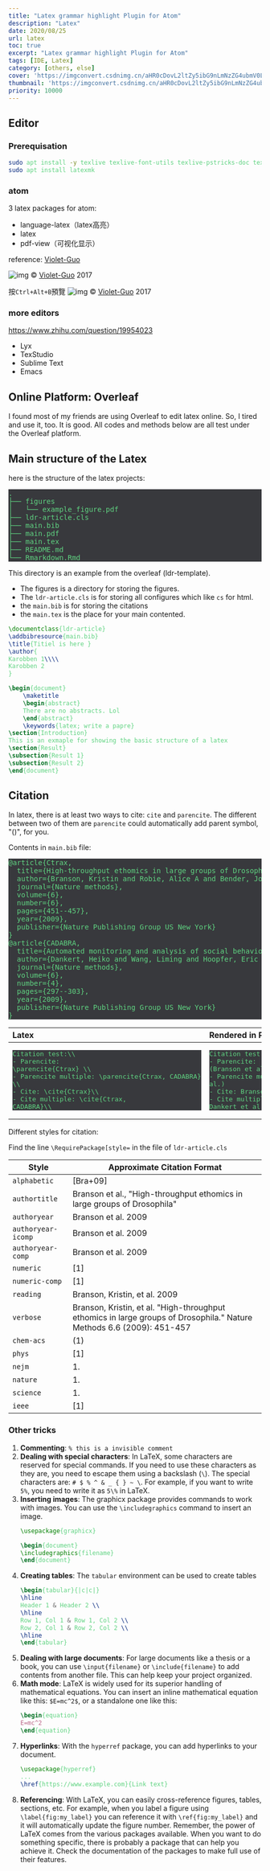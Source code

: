 ```yaml
---
title: "Latex grammar highlight Plugin for Atom"
description: "Latex"
date: 2020/08/25
url: latex
toc: true
excerpt: "Latex grammar highlight Plugin for Atom"
tags: [IDE, Latex]
category: [others, else]
cover: 'https://imgconvert.csdnimg.cn/aHR0cDovL2ltZy5ibG9nLmNzZG4ubmV0LzIwMTcxMDA1MDkxNjM4ODYy'
thumbnail: 'https://imgconvert.csdnimg.cn/aHR0cDovL2ltZy5ibG9nLmNzZG4ubmV0LzIwMTcxMDA1MDkxNjM4ODYy'
priority: 10000
---
```


## Editor

### Prerequisation

```bash
sudo apt install -y texlive texlive-font-utils texlive-pstricks-doc texlive-base texlive-formats-extra texlive-lang-german texlive-metapost texlive-publishers texlive-bibtex-extra texlive-latex-base texlive-metapost-doc texlive-publishers-doc texlive-binaries texlive-latex-base-doc texlive-science texlive-extra-utils texlive-latex-extra texlive-science-doc texlive-fonts-extra texlive-latex-extra-doc texlive-pictures texlive-xetex texlive-fonts-extra-doc texlive-latex-recommended texlive-pictures-doc texlive-fonts-recommended texlive-humanities texlive-lang-english texlive-latex-recommended-doc texlive-fonts-recommended-doc texlive-humanities-doc texlive-luatex texlive-pstricks perl-tk
sudo apt install latexmk
```

### atom
3 latex packages for atom:
- language-latex（latex高亮）
- latex
- pdf-view（可视化显示）

reference: [Violet-Guo](https://blog.csdn.net/violet_echo_0908/article/details/78160273)

![img](https://imgconvert.csdnimg.cn/aHR0cDovL2ltZy5ibG9nLmNzZG4ubmV0LzIwMTcxMDA1MDkxNjM4ODYy)
© [Violet-Guo](https://blog.csdn.net/violet_echo_0908/article/details/78160273) 2017


按`Ctrl+Alt+B`預覽
![img](https://imgconvert.csdnimg.cn/aHR0cDovL2ltZy5ibG9nLmNzZG4ubmV0LzIwMTcxMDA1MDkyMjA5Mjk2)
© [Violet-Guo](https://blog.csdn.net/violet_echo_0908/article/details/78160273) 2017

### more editors
https://www.zhihu.com/question/19954023
- Lyx
- TexStudio
- Sublime Text
- Emacs


## Online Platform: Overleaf

I found most of my friends are using Overleaf to edit latex online. So, I tired and use it, too. It is good. All codes and methods below are all test under the Overleaf platform.

## Main structure of the Latex

here is the structure of the latex projects:
<pre>
.
├── figures
│   └── example_figure.pdf
├── ldr-article.cls
├── main.bib
├── main.pdf
├── main.tex
├── README.md
└── Rmarkdown.Rmd
</pre>

This directory is an example from the overleaf (ldr-template).

- The figures is a directory for storing the figures.
- The `ldr-article.cls` is for storing all configures which like `cs` for html.
- the `main.bib` is for storing the citations
- the `main.tex` is the place for your main contented.

```latex
\documentclass{ldr-article}
\addbibresource{main.bib}
\title{Titiel is here }
\author{
Karobben 1\\\\
Karobben 2
}

\begin{document}
    \maketitle
    \begin{abstract}
    There are no abstracts. Lol
    \end{abstract}
    \keywords{latex; write a papre}
\section{Introduction}
This is an exmaple for showing the basic structure of a latex
\section{Result}
\subsection{Result 1}
\subsection{Result 2}
\end{document}
```

## Citation

In latex, there is at least two ways to cite: `cite` and `parencite`. The different between two of them are `parencite` could automatically add parent symbol, "()", for you.

Contents in `main.bib` file:

<pre>
@article{Ctrax,
  title={High-throughput ethomics in large groups of Drosophila},
  author={Branson, Kristin and Robie, Alice A and Bender, John and Perona, Pietro and Dickinson, Michael H},
  journal={Nature methods},
  volume={6},
  number={6},
  pages={451--457},
  year={2009},
  publisher={Nature Publishing Group US New York}
}
@article{CADABRA,
  title={Automated monitoring and analysis of social behavior in Drosophila},
  author={Dankert, Heiko and Wang, Liming and Hoopfer, Eric D and Anderson, David J and Perona, Pietro},
  journal={Nature methods},
  volume={6},
  number={4},
  pages={297--303},
  year={2009},
  publisher={Nature Publishing Group US New York}
}
</pre>


|Latex| Rendered in PDF|
|:-|:-|
|<pre>Citation test:\\\\<br>- Parencite: \parencite{Ctrax} \\\\<br>- Parencite multiple: \parencite{Ctrax, CADABRA} \\\\<br>- Cite: \cite{Ctrax}\\\\<br>- Cite multiple: \cite{Ctrax, CADABRA}\\\\</pre>|<pre>Citation test: <br>- Parencite: (Branson et al.)<br>- Parencite multiple: (Branson et al.; Dankert et al.)<br>- Cite: Branson et al.<br>- Cite multiple: Branson et al.; Dankert et al.<br></pre>|

Different styles for citation:

Find the line `\RequirePackage[style=` in the file of `ldr-article.cls`

| Style             | Approximate Citation Format |
|-------------------|-----------------------------|
| `alphabetic`      | [Bra+09]                    |
| `authortitle`     | Branson et al., "High-throughput ethomics in large groups of Drosophila" |
| `authoryear`      | Branson et al. 2009         |
| `authoryear-icomp`| Branson et al. 2009         |
| `authoryear-comp` | Branson et al. 2009         |
| `numeric`         | [1]                         |
| `numeric-comp`    | [1]                         |
| `reading`         | Branson, Kristin, et al. 2009 |
| `verbose`         | Branson, Kristin, et al. "High-throughput ethomics in large groups of Drosophila." Nature Methods 6.6 (2009): 451-457 |
| `chem-acs`        | (1)                         |
| `phys`            | [1]                         |
| `nejm`            | 1.                          |
| `nature`          | 1.                          |
| `science`         | 1.                          |
| `ieee`            | [1]                         |


### Other tricks

1. **Commenting**: `% this is a invisible comment`
2. **Dealing with special characters**: In LaTeX, some characters are reserved for special commands. If you need to use these characters as they are, you need to escape them using a backslash (`\`). The special characters are: `# $ % ^ & _ { } ~ \`. For example, if you want to write `5%`, you need to write it as `5\%` in LaTeX.
3. **Inserting images**: The graphicx package provides commands to work with images. You can use the `\includegraphics` command to insert an image.
    ```latex
    \usepackage{graphicx}

    \begin{document}
    \includegraphics{filename}
    \end{document}
    ```
4. **Creating tables**: The `tabular` environment can be used to create tables
    ```latex
    \begin{tabular}{|c|c|}
    \hline
    Header 1 & Header 2 \\
    \hline
    Row 1, Col 1 & Row 1, Col 2 \\
    Row 2, Col 1 & Row 2, Col 2 \\
    \hline
    \end{tabular}
    ```
5. **Dealing with large documents**: For large documents like a thesis or a book, you can use `\input{filename}` or `\include{filename}` to add contents from another file. This can help keep your project organized.
6. **Math mode**: LaTeX is widely used for its superior handling of mathematical equations. You can insert an inline mathematical equation like this: `$E=mc^2$`, or a standalone one like this:
    ```latex
    \begin{equation}
    E=mc^2
    \end{equation}
    ```
7. **Hyperlinks**: With the `hyperref` package, you can add hyperlinks to your document.
    ```latex
    \usepackage{hyperref}
    ...
    \href{https://www.example.com}{Link text}
    ```
8. **Referencing**: With LaTeX, you can easily cross-reference figures, tables, sections, etc. For example, when you label a figure using `\label{fig:my_label}` you can reference it with `\ref{fig:my_label}` and it will automatically update the figure number.
Remember, the power of LaTeX comes from the various packages available. When you want to do something specific, there is probably a package that can help you achieve it. Check the documentation of the packages to make full use of their features.




<style>
pre {
  background-color:#38393d;                               color: #5fd381;
}
</style>
